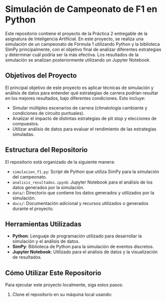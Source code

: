 # Simulación de Campeonato de F1 en Python

Este repositorio contiene el proyecto de la Práctica 2 entregable de la asignatura de Inteligencia Artificial. En este proyecto, se realiza una simulación de un campeonato de Fórmula 1 utilizando Python y la biblioteca SimPy principalmente, con el objetivo final de analizar diferentes estrategias y determinar cuál podría ser la más efectiva. Los resultados de la simulación se analizan posteriormente utilizando un Jupyter Notebook.

## Objetivos del Proyecto

El principal objetivo de este proyecto es aplicar técnicas de simulación y análisis de datos para entender qué estrategias de carrera podrían resultar en los mejores resultados, bajo diferentes condiciones. Esto incluye:
- Simular múltiples escenarios de carrera (climatología cambiante y condiciones de circuito puntuales).
- Analizar el impacto de distintas estrategias de pit stop y elecciones de compuestos.
- Utilizar análisis de datos para evaluar el rendimiento de las estrategias simuladas.

## Estructura del Repositorio

El repositorio está organizado de la siguiente manera:
- `simulacion_f1.py`: Script de Python que utiliza SimPy para la simulación del campeonato.
- `analisis_resultados.ipynb`: Jupyter Notebook para el análisis de los datos generados por la simulación.
- `data/`: Directorio que contiene los datos generados y utilizados por la simulación.
- `docs/`: Documentación adicional y recursos utilizados o generados durante el proyecto.

## Herramientas Utilizadas

- **Python**: Lenguaje de programación utilizado para desarrollar la simulación y el análisis de datos.
- **SimPy**: Biblioteca de Python para la simulación de eventos discretos.
- **Jupyter Notebook**: Utilizado para el análisis de datos y la visualización de resultados.

## Cómo Utilizar Este Repositorio

Para ejecutar este proyecto localmente, siga estos pasos:

1. Clone el repositorio en su máquina local usando:
